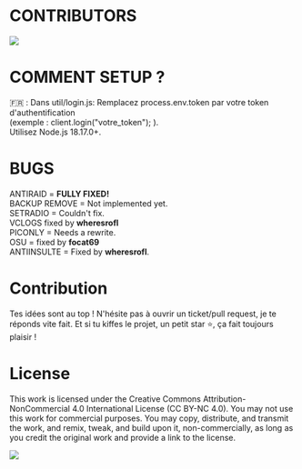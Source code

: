 # CONTRIBUTORS
<a href="https://github.com/20ch/winterway/graphs/contributors">
  <img src="https://contrib.rocks/image?repo=20ch/winterway" />
</a>

# COMMENT SETUP ?

🇫🇷 : Dans util/login.js: Remplacez process.env.token par votre token d'authentification <br> (exemple : client.login("votre_token"); ).
 <br>Utilisez Node.js 18.17.0+.

# BUGS

ANTIRAID = **FULLY FIXED!** <br>
BACKUP REMOVE = Not implemented yet. <br>
SETRADIO = Couldn't fix. <br> 
VCLOGS fixed by **wheresrofl** <br>
PICONLY = Needs a rewrite. <br>
OSU = fixed by **focat69** <br>
ANTIINSULTE = Fixed by **wheresrofl**. <br>

# Contribution

Tes idées sont au top ! N'hésite pas à ouvrir un ticket/pull request, je te réponds vite fait. Et si tu kiffes le projet, un petit star ⭐, ça fait toujours plaisir !

# License

This work is licensed under the Creative Commons Attribution-NonCommercial 4.0 International License (CC BY-NC 4.0). You may not use this work for commercial purposes. You may copy, distribute, and transmit the work, and remix, tweak, and build upon it, non-commercially, as long as you credit the original work and provide a link to the license.

<img src="https://img.shields.io/github/license/20ch/crowbot-remade-2024?style=for-the-badge&colorA=131820&colorB=FFFFFF&logo=markdown" />
